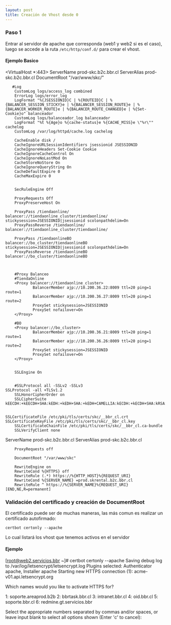 ```yaml
---
layout: post
title: Creación de Vhost desde 0
---
```

<!-- Asi se ponen las fotos en Mackdown
![foto_personal](https://raw.githubusercontent.com/matthy11/matthy11.github.io/master/images/foto1.jpg)
-->

### Paso 1 ###

Entrar al servidor de apache que corresponda (web1 y web2 si es el caso), luego se accede a la ruta `/etc/http/conf.d/` para crear el vhost.

#### Ejemplo Basico ####

<VirtualHost *:443> 
        ServerName prod-skc.b2c.bbr.cl
        ServerAlias prod-skc.b2c.bbr.cl
        DocumentRoot "/var/www/skc/"


       #Log
        CustomLog logs/access_log combined
        ErrorLog logs/error_log
        LogFormat "%{JSESSIONID}C | %{ROUTEID}C | %{BALANCER_SESSION_STICKY}e | %{BALANCER_SESSION_ROUTE}e | %{BALANCER_WORKER_ROUTE}e | %{BALANCER_ROUTE_CHANGED}e | %{Set-Cookie}o" balanceador
        CustomLog logs/balanceador_log balanceador
        LogFormat "%t %{Age}o %{cache-status}e %{CACHE_MISS}e \"%r\"" cachelog
        CustomLog /var/log/httpd/cache.log cachelog

        CacheEnable disk /
        CacheIgnoreURLSessionIdentifiers jsessionid JSESSIONID
        CacheIgnoreHeaders Set-Cookie Cookie
        CacheIgnoreCacheControl On
        CacheIgnoreNoLastMod On
        CacheStoreNoStore On
        CacheIgnoreQueryString On
        CacheDefaultExpire 0
        CacheMaxExpire 0


        SecRuleEngine Off

        ProxyRequests Off
        ProxyPreserveHost On

        ProxyPass /tiendaonline/                  balancer://tiendaonline_cluster/tiendaonline/ stickysession=JSESSIONID|jsessionid scolonpathdelim=On
        ProxyPassReverse /tiendaonline/           balancer://tiendaonline_cluster/tiendaonline/

        ProxyPass /tiendaonlineBO                  balancer://bo_cluster/tiendaonlineBO stickysession=JSESSIONID|jsessionid scolonpathdelim=On 
        ProxyPassReverse /tiendaonlineBO           balancer://bo_cluster/tiendaonlineBO 



        #Proxy Balanceo
        #TiendaOnline
        <Proxy balancer://tiendaonline_cluster>
                BalancerMember ajp://10.200.36.22:8009 ttl=20 ping=1 route=1
                BalancerMember ajp://10.200.36.27:8009 ttl=20 ping=1 route=2
                ProxySet stickysession=JSESSIONID
                ProxySet nofailover=On
        </Proxy>

        #BO
        <Proxy balancer://bo_cluster>
                BalancerMember ajp://10.200.36.21:8009 ttl=20 ping=1 route=1
                BalancerMember ajp://10.200.36.26:8009 ttl=20 ping=1 route=2
                ProxySet stickysession=JSESSIONID
                ProxySet nofailover=On
        </Proxy>


        SSLEngine On


        #SSLProtocol all -SSLv2 -SSLv3
	SSLProtocol -all +TLSv1.2
        SSLHonorCipherOrder on
        SSLCipherSuite kEECDH:+kEECDH+SHA:kEDH:+kEDH+SHA:+kEDH+CAMELLIA:kECDH:+kECDH+SHA:kRSA:+kRSA+SHA:+kRSA+CAMELLIA:!aNULL:!eNULL:!SSLv2:!RC4:!DES:!EXP:!SEED:!IDEA:!3DES
 

	SSLCertificateFile /etc/pki/tls/certs/skc/__bbr_cl.crt
	SSLCertificateKeyFile /etc/pki/tls/certs/skc/__bbr_cl.key
        SSLCertificateChainFile /etc/pki/tls/certs/skc/__bbr_cl.ca-bundle
        SSLVerifyClient none
</VirtualHost>
<VirtualHost *:80>
        ServerName prod-skc.b2c.bbr.cl
        ServerAlias prod-skc.b2c.bbr.cl

        ProxyRequests off

        DocumentRoot "/var/www/skc"

        RewriteEngine on
        RewriteCond %{HTTPS} off
        RewriteRule (.*) https://%{HTTP_HOST}%{REQUEST_URI}
        RewriteCond %{SERVER_NAME} =prod.skrental.b2c.bbr.cl
        RewriteRule ^ https://%{SERVER_NAME}%{REQUEST_URI} [END,NE,R=permanent]
</VirtualHost>



### Validación del certificado y creación de DocumentRoot ###

El certificado puede ser de muchas maneras, las más comun es realizar un certificado autofirmado:

`certbot certonly --apache`

Lo cual listará los vhost que tenemos activos en el servidor

#### Ejemplo ####

[root@web2.servicios.bbr ~]# certbot certonly --apache
Saving debug log to /var/log/letsencrypt/letsencrypt.log
Plugins selected: Authenticator apache, Installer apache
Starting new HTTPS connection (1): acme-v01.api.letsencrypt.org

Which names would you like to activate HTTPS for?

1: soporte.areaprod.b2b
2: bbrtask.bbr.cl
3: intranet.bbr.cl
4: oid.bbr.cl
5: soporte.bbr.cl
6: redmine.gt.servicios.bbr

Select the appropriate numbers separated by commas and/or spaces, or leave input
blank to select all options shown (Enter 'c' to cancel): 

